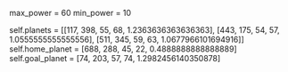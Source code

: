 max_power = 60
min_power = 10

self.planets = [[117, 398, 55, 68, 1.2363636363636363], [443, 175, 54, 57, 1.0555555555555556], [511, 345, 59, 63, 1.0677966101694916]]
self.home_planet = [688, 288, 45, 22, 0.4888888888888889]
self.goal_planet = [74, 203, 57, 74, 1.2982456140350878]